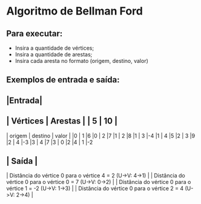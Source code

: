 # Algoritmo de Bellman Ford

## Para executar:
- Insira a quantidade de vértices;
- Insira a quantidade de arestas;
- Insira cada aresta no formato (origem, destino, valor)

## Exemplos de entrada e saída:



|Entrada|
---------
| Vértices | Arestas |
| 5 | 10 |
---------
| origem | destino | valor |
|0 | 1 |6 
|0 | 2 |7
|1 | 2 |8
|1 | 3 |-4
|1 | 4 |5 
|2 | 3 |9
|2 | 4 |-3
|3 | 4 |7
|3 | 0 |2
|4 | 1 |-2


| Saída |
---------
| Distância do vértice 0 para o vértice 4 = 2 (U->V: 4->1) |
| Distância do vértice 0 para o vértice 0 = 7 (U->V: 0->2) |
| Distância do vértice 0 para o vértice 1 = -2 (U->V: 1->3) |
| Distância do vértice 0 para o vértice 2 = 4 (U->V: 2->4) |

<!-- <table>
    <thead>
        <th>Entrada</th>
    <thead>
    <tbody>
        <td>5 10</td>
        <td> 0 1 6 </td>
        <td> 0 2 7 </td>
        <td> 1 2 8 </td>
        <td> 1 3 -4 </td>
        <td> 1 4 5 </td>
        <td> 2 3 9 </td>
        <td> 2 4 -3 </td>
        <td> 3 4 7 </td>
        <td> 3 0 2 </td>
        <td> 4 1 -2 </td>
    </tbody>
</table>

<table>
    <thead>
        <th>Saída</th>
    <thead>
    <tbody>
        <td> Distância do vértice 0 para o vértice 4 = 2 (U->V: 4->1) </td>
        <td> Distância do vértice 0 para o vértice 0 = 7 (U->V: 0->2) </td>
        <td> Distância do vértice 0 para o vértice 1 = -2 (U->V: 1->3) </td>
        <td> Distância do vértice 0 para o vértice 2 = 4 (U->V: 2->4) </td>
    </tbody>
</table> -->